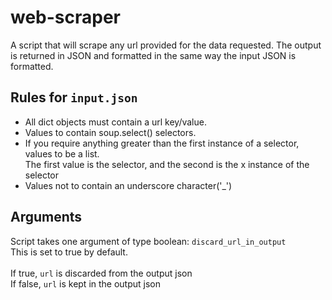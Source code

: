 # web-scraper

A script that will scrape any url provided for the data requested.
The output is returned in JSON and formatted in the same way the input JSON is formatted.

## Rules for `input.json`
<ul>
<li>All dict objects must contain a url key/value.</li>
<li>Values to contain soup.select() selectors.</li>
<li>
If you require anything greater than the first instance of a selector, values to be a list.
<br>
The first value is the selector, and the second is the x instance of the selector
</li>
<li>Values not to contain an underscore character('_')</li>
</ul>

## Arguments

Script takes one argument of type boolean: `discard_url_in_output`
<br>
This is set to true by default.
<br><br>
If true, `url` is discarded from the output json
<br>
If false, `url` is kept in the output json